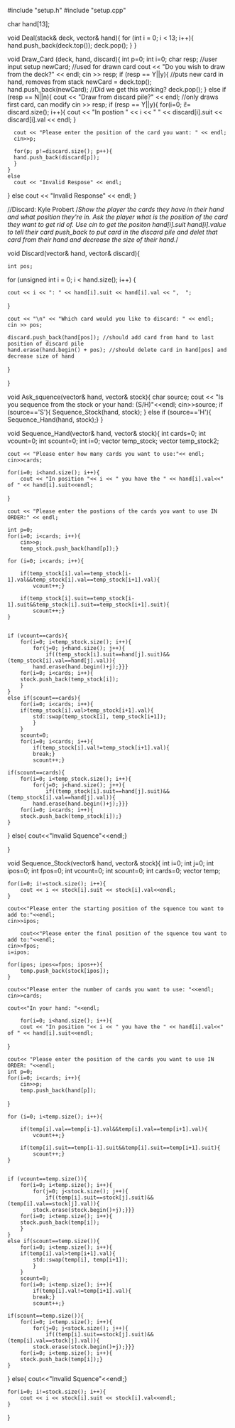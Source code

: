 #include "setup.h"
#include "setup.cpp"

char hand[13];

void Deal(stack<setup>& deck, vector<setup>& hand){ 
	for (int i = 0; i < 13; i++){
    	hand.push_back(deck.top());
    	deck.pop();
  }
}

void Draw_Card (deck, hand, discard){
  int p=0;
  int i=0;
  char resp; //user input
  setup newCard; //used for drawn card
  cout << "Do you wish to draw from the deck?" << endl;
  cin >> resp;
  if (resp == Y||y){ //puts new card in hand, removes from stack
    newCard = deck.top(); 
    hand.push_back(newCard); //Did we get this working?
    deck.pop();
  }
  else if (resp == N||n){
    cout << "Draw from discard pile?" << endl; //only draws first card, can modify
    cin >> resp;
    if (resp == Y||y){
      for(i=0; i!= discard.size(); i++){
      cout << "In postion " << i << " " << discard[i].suit << discard[i].val << endl;
      }
      
      cout << "Please enter the position of the card you want: " << endl;
      cin>>p;
      
      for(p; p!=discard.size(); p++){
      hand.push_back(discard[p]);
      }
    }
    else
      cout << "Invalid Respose" << endl;
  }
  else
    cout << "Invalid Response" << endl;
}

  //Discard: Kyle Probert
  /*Show the player the cards they have in their hand and what position they're in. Ask the player what is the position of the card they want to get rid of. Use cin to get the positon hand[i].suit hand[i].value to tell their card push_back to put card in the discard pile and delet that card from their hand and decrease the size of their hand.*/
  
  void Discard(vector<setup>& hand, vector<setup>& discard){

	int pos;

for (unsigned int i = 0; i < hand.size(); i++) {

	cout << i << ": " << hand[i].suit << hand[i].val << ",  ";

}

	cout << "\n" << "Which card would you like to discard: " << endl;
	cin >> pos;

	discard.push_back(hand[pos]); //should add card from hand to last position of discard pile
	hand.erase(hand.begin() + pos); //should delete card in hand[pos] and decrease size of hand


}

}

void Ask_squence(vector<setup>& hand, vector<setup>& stock){
	char source;
	cout << "Is you sequence from the stock or your hand: (S/H)"<<endl;
	cin>>source;
	if (source=='S'){
		Sequence_Stock(hand, stock);
	}
	else if (source=='H'){
		Sequence_Hand(hand, stock);}
}

void Sequence_Hand(vector<setup>& hand, vector<setup>& stock){
	int cards=0;
	int vcount=0;
	int scount=0;
	int i=0;
	vector<setup> temp_stock;
	vector<setup> temp_stock2;

	cout << "Please enter how many cards you want to use:"<< endl;
	cin>>cards;

	for(i=0; i<hand.size(); i++){
		cout << "In position "<< i << " you have the " << hand[i].val<<" of " << hand[i].suit<<endl;
}

	cout << "Please enter the postions of the cards you want to use IN ORDER:" << endl;

	int p=0;
	for(i=0; i<cards; i++){
		cin>>p;
		temp_stock.push_back(hand[p]);}

	for (i=0; i<cards; i++){

		if(temp_stock[i].val==temp_stock[i-1].val&&temp_stock[i].val==temp_stock[i+1].val){
			vcount++;}

		if(temp_stock[i].suit==temp_stock[i-1].suit&&temp_stock[i].suit==temp_stock[i+1].suit){
			scount++;}
	}


	if (vcount==cards){
		for(i=0; i<temp_stock.size(); i++){
			for(j=0; j<hand.size(); j++){
				if((temp_stock[i].suit==hand[j].suit)&&(temp_stock[i].val==hand[j].val)){
			hand.erase(hand.begin()+j);}}}
		for(i=0; i<cards; i++){
		stock.push_back(temp_stock[i]);
		}
	}
	else if(scount==cards){
		for(i=0; i<cards; i++){
		if(temp_stock[i].val>temp_stock[i+1].val){
			std::swap(temp_stock[i], temp_stock[i+1]);
			}
		}
		scount=0;
		for(i=0; i<cards; i++){
			if(temp_stock[i].val!=temp_stock[i+1].val){
			break;}
			scount++;}

	if(scount==cards){
		for(i=0; i<temp_stock.size(); i++){
			for(j=0; j<hand.size(); j++){
				if((temp_stock[i].suit==hand[j].suit)&&(temp_stock[i].val==hand[j].val)){
			hand.erase(hand.begin()+j);}}}
		for(i=0; i<cards; i++){
		stock.push_back(temp_stock[i]);}
	}
}
	else{
		cout<<"Invalid Squence"<<endl;}


}


void Sequence_Stock(vector<setup>& hand, vector<setup>& stock){
	int i=0;
	int j=0;
	int ipos=0;
	int fpos=0;
	int vcount=0;
	int scount=0;
	int cards=0;
	vector<setup> temp;

	for(i=0; i!=stock.size(); i++){
		cout << i << stock[i].suit << stock[i].val<<endl;
	}

	cout<<"Please enter the starting position of the squence tou want to add to:"<<endl;
	cin>>ipos;

		cout<<"Please enter the final position of the squence tou want to add to:"<<endl;
	cin>>fpos;
	i=ipos;

	for(ipos; ipos<=fpos; ipos++){
		temp.push_back(stock[ipos]);
	}

	cout<<"Please enter the number of cards you want to use: "<<endl;
	cin>>cards;

	cout<<"In your hand: "<<endl;

		for(i=0; i<hand.size(); i++){
		cout << "In position "<< i << " you have the " << hand[i].val<<" of " << hand[i].suit<<endl;
}

	cout<< "Please enter the position of the cards you want to use IN ORDER: "<<endl;
	int p=0;
	for(i=0; i<cards; i++){
		cin>>p;
		temp.push_back(hand[p]);
}


	for (i=0; i<temp.size(); i++){

		if(temp[i].val==temp[i-1].val&&temp[i].val==temp[i+1].val){
			vcount++;}

		if(temp[i].suit==temp[i-1].suit&&temp[i].suit==temp[i+1].suit){
			scount++;}
	}


	if (vcount==temp.size()){
		for(i=0; i<temp.size(); i++){
			for(j=0; j<stock.size(); j++){
				if((temp[i].suit==stock[j].suit)&&(temp[i].val==stock[j].val)){
			stock.erase(stock.begin()+j);}}}
		for(i=0; i<temp.size(); i++){
		stock.push_back(temp[i]);
		}
	}
	else if(scount==temp.size()){
		for(i=0; i<temp.size(); i++){
		if(temp[i].val>temp[i+1].val){
			std::swap(temp[i], temp[i+1]);
			}
		}
		scount=0;
		for(i=0; i<temp.size(); i++){
			if(temp[i].val!=temp[i+1].val){
			break;}
			scount++;}

	if(scount==temp.size()){
		for(i=0; i<temp.size(); i++){
			for(j=0; j<stock.size(); j++){
				if((temp[i].suit==stock[j].suit)&&(temp[i].val==stock[j].val)){
			stock.erase(stock.begin()+j);}}}
		for(i=0; i<temp.size(); i++){
		stock.push_back(temp[i]);}
	}
}
	else{
		cout<<"Invalid Squence"<<endl;}

	for(i=0; i!=stock.size(); i++){
		cout << i << stock[i].suit << stock[i].val<<endl;
	}
}
